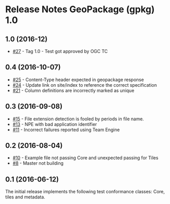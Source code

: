 # Release Notes GeoPackage (gpkg) 1.0

## 1.0 (2016-12)
   - [#27](https://github.com/opengeospatial/ets-gpkg10/issues/27) - Tag 1.0 - Test got approved by OGC TC

## 0.4 (2016-10-07)

  - [#25](https://github.com/opengeospatial/ets-gpkg10/issues/25) - Content-Type header expected in geopackage response
  - [#24](https://github.com/opengeospatial/ets-gpkg10/issues/24) - Update link on site/index to reference the correct specification
  - [#21](https://github.com/opengeospatial/ets-gpkg10/issues/21) - Column definitions are incorrectly marked as unique


## 0.3 (2016-09-08)
  - [#15](https://github.com/opengeospatial/ets-gpkg10/issues/15) - File extension detection is fooled by periods in file name.
  - [#13](https://github.com/opengeospatial/ets-gpkg10/issues/13) - NPE with bad application identifier
  - [#11](https://github.com/opengeospatial/ets-gpkg10/issues/11) - Incorrect failures reported using Team Engine 

## 0.2 (2016-08-04)
 - [#10](https://github.com/opengeospatial/ets-gpkg10/issues/10) - Example file not passing Core and unexpected passing for Tiles
  - [#8](https://github.com/opengeospatial/ets-gpkg10/issues/8) - Master not building 

## 0.1 (2016-06-12)
The initial release implements the following test conformance classes: Core, tiles and metadata.
 

